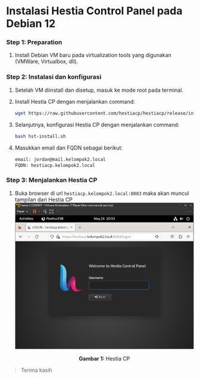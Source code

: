 # Instalasi Hestia Control Panel pada Debian 12

### Step 1: Preparation

1. Install Debian VM baru pada virtualization tools yang digunakan (VMWare, Virtualbox, dll).

### Step 2: Instalasi dan konfigurasi

1. Setelah VM diinstall dan disetup, masuk ke mode root pada terminal.
2. Install Hestia CP dengan menjalankan command:

   ```bash
   wget https://raw.githubusercontent.com/hestiacp/hestiacp/release/install/hst-install.sh
   ```

3. Selanjutnya, konfigurasi Hestia CP dengan menjalankan command:

    ```bash
    bash hst-install.sh
    ```

4. Masukkan email dan FQDN sebagai berikut:

    ```
    email: jordan@mail.kelompok2.local
    FQDN: hestiacp.kelompok2.local
    ```

### Step 3: Menjalankan Hestia CP

1. Buka browser di url `hestiacp.kelompok2.local:8083` maka akan muncul tampilan dari Hestia CP
    <div align="center">
        <img src="./assets/1.png">
        <p><strong>Gambar 1:</strong> Hestia CP</p>
    </div>

> Terima kasih
